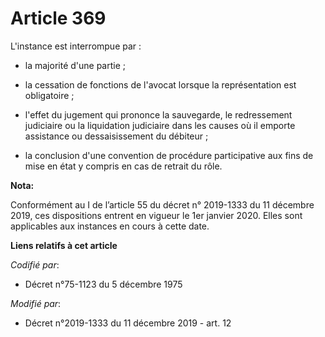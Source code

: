 # Article 369

L'instance est interrompue par :

- la majorité d'une partie ;

- la cessation de fonctions de l'avocat lorsque la représentation est obligatoire ;

- l'effet du jugement qui prononce la sauvegarde, le redressement judiciaire ou la liquidation judiciaire dans les causes où
il emporte assistance ou dessaisissement du débiteur ;

- la conclusion d'une convention de procédure participative aux fins de mise en état y compris en cas de retrait du rôle.

**Nota:**

Conformément au I de l’article 55 du décret n° 2019-1333 du 11 décembre 2019, ces dispositions entrent en vigueur le 1er
janvier 2020. Elles sont applicables aux instances en cours à cette date.

**Liens relatifs à cet article**

_Codifié par_:

  - Décret n°75-1123 du 5 décembre 1975

_Modifié par_:

  - Décret n°2019-1333 du 11 décembre 2019 - art. 12
